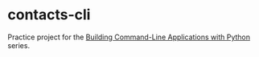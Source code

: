 # contacts-cli

Practice project for the [Building Command-Line Applications with Python](https://wangonya.com/blog/building-cli-apps-with-python/) series.
